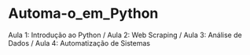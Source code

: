 # Automa-o_em_Python
Aula 1: Introdução ao Python / Aula 2: Web Scraping / Aula 3: Análise de Dados / Aula 4: Automatização de Sistemas
